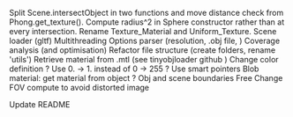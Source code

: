 Split Scene.intersectObject in two functions and move distance check from Phong.get_texture().
Compute radius^2 in Sphere constructor rather than at every intersection.
Rename Texture_Material and Uniform_Texture.
Scene loader (gltf)
Multithreading
Options parser (resolution, .obj file, )
Coverage analysis (and optimisation)
Refactor file structure (create folders, rename 'utils')
Retrieve material from .mtl (see tinyobjloader github )
Change color definition ? Use 0. -> 1. instead of 0 -> 255 ?
Use smart pointers
Blob material: get material from object ?
Obj and scene boundaries
Free
Change FOV compute to avoid distorted image

Update README
